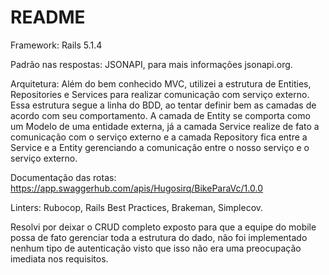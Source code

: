 # README

Framework: Rails 5.1.4

Padrão nas respostas: JSONAPI, para mais informações jsonapi.org.

Arquitetura: Além do bem conhecido MVC, utilizei a estrutura de Entities, Repositories e Services para realizar comunicação com serviço externo. Essa estrutura segue a linha do BDD, ao tentar definir bem as camadas de acordo com seu comportamento. A camada de Entity se comporta como um Modelo de uma entidade externa, já a camada Service realize de fato a comunicação com o serviço externo e a camada Repository fica entre a Service e a Entity gerenciando a comunicação entre o nosso serviço e o serviço externo.

Documentação das rotas: https://app.swaggerhub.com/apis/Hugosirq/BikeParaVc/1.0.0

Linters: Rubocop, Rails Best Practices, Brakeman, Simplecov.

Resolvi por deixar o CRUD completo exposto para que a equipe do mobile possa de fato gerenciar toda a estrutura do dado, não foi implementado nenhum tipo de autenticação visto que isso não era uma preocupação imediata nos requisitos.

